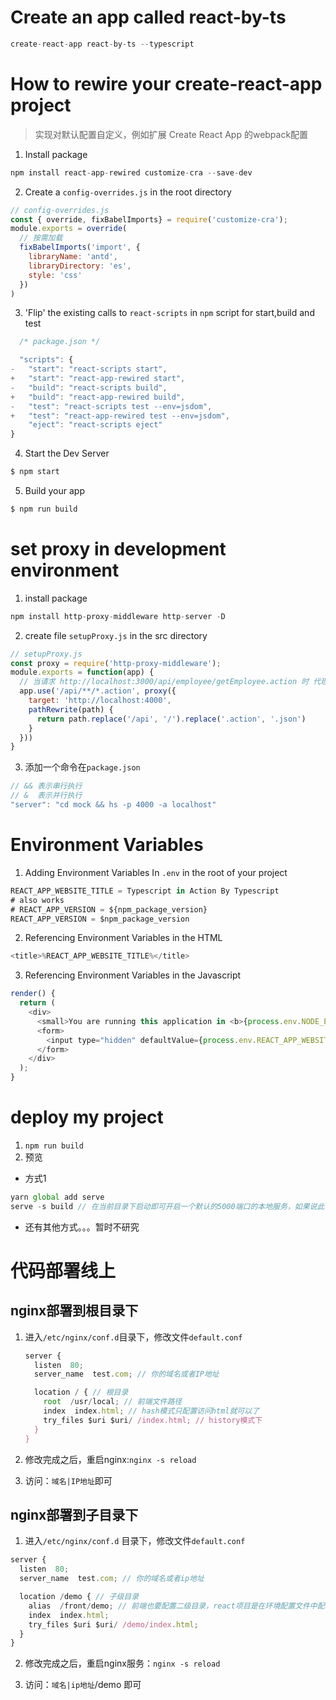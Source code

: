 # Create an app called react-by-ts
```js
create-react-app react-by-ts --typescript
```
# How to rewire your create-react-app project
> 实现对默认配置自定义，例如扩展 Create React App 的webpack配置
1. Install package
```js
npm install react-app-rewired customize-cra --save-dev
```
2. Create a `config-overrides.js` in the root directory
```js
// config-overrides.js
const { override, fixBabelImports} = require('customize-cra');
module.exports = override(
  // 按需加载
  fixBabelImports('import', {
    libraryName: 'antd',
    libraryDirectory: 'es',
    style: 'css'
  })
)
```
3. 'Flip' the existing calls to `react-scripts` in `npm` script for start,build and test
```js
  /* package.json */

  "scripts": {
-   "start": "react-scripts start",
+   "start": "react-app-rewired start",
-   "build": "react-scripts build",
+   "build": "react-app-rewired build",
-   "test": "react-scripts test --env=jsdom",
+   "test": "react-app-rewired test --env=jsdom",
    "eject": "react-scripts eject"
}
```
4. Start the Dev Server
```js
$ npm start
```
5. Build your app
```js
$ npm run build
```
# set proxy in development environment
1. install package
```js
npm install http-proxy-middleware http-server -D
```
2. create file `setupProxy.js` in the src directory
```js
// setupProxy.js
const proxy = require('http-proxy-middleware');
module.exports = function(app) {
  // 当请求 http://localhost:3000/api/employee/getEmployee.action 时 代理到 http://localhost:4000/employeee/getEmployee.json
  app.use('/api/**/*.action', proxy({
    target: 'http://localhost:4000',
    pathRewrite(path) {
      return path.replace('/api', '/').replace('.action', '.json')
    }
  }))
}
```
3. 添加一个命令在`package.json`
```js
// && 表示串行执行
// &  表示并行执行
"server": "cd mock && hs -p 4000 -a localhost"
```
# Environment Variables
1. Adding Environment Variables In `.env` in the root of your project
```js
REACT_APP_WEBSITE_TITLE = Typescript in Action By Typescript
# also works
# REACT_APP_VERSION = ${npm_package_version}
REACT_APP_VERSION = $npm_package_version
```
2. Referencing Environment Variables in the HTML
```js
<title>%REACT_APP_WEBSITE_TITLE%</title>
```
3. Referencing Environment Variables in the Javascript
```js
render() {
  return (
    <div>
      <small>You are running this application in <b>{process.env.NODE_ENV}</b> mode.</small>
      <form>
        <input type="hidden" defaultValue={process.env.REACT_APP_WEBSITE_TITLE} />
      </form>
    </div>
  );
}
```
# deploy my project
1. `npm run build`
2. 预览
  * 方式1
  ```js
  yarn global add serve
  serve -s build // 在当前目录下启动即可开启一个默认的5000端口的本地服务，如果说此命令不存在，则需要配置环境变量
  ```
  * 还有其他方式。。。暂时不研究
# 代码部署线上

## nginx部署到根目录下

1. 进入`/etc/nginx/conf.d`目录下，修改文件`default.conf`

   ```js
   server {
     listen  80;
     server_name  test.com; // 你的域名或者IP地址

     location / { // 根目录
       root  /usr/local; // 前端文件路径
       index  index.html; // hash模式只配置访问html就可以了
       try_files $uri $uri/ /index.html; // history模式下
     }
   }
   ```

2. 修改完成之后，重启nginx:`nginx -s reload`
3. 访问：`域名|IP地址`即可

## nginx部署到子目录下
1. 进入`/etc/nginx/conf.d` 目录下，修改文件`default.conf`
```js
server {
  listen  80;
  server_name  test.com; // 你的域名或者ip地址

  location /demo { // 子级目录
    alias  /front/demo; // 前端也要配置二级目录，react项目是在环境配置文件中配置属性PUBLIC_URL=/demo,把前端打包的build目录下的内容，放在服务器对应的二级目录下demo下
    index  index.html;
    try_files $uri $uri/ /demo/index.html; 
  }
}

```
2. 修改完成之后，重启nginx服务：`nginx -s reload`
3. 访问：`域名|ip地址`/demo 即可

   ​